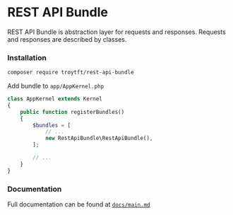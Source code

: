 # REST API Bundle

REST API Bundle is abstraction layer for requests and responses. Requests and responses are described by classes. 

### Installation
```bash
composer require troytft/rest-api-bundle
```

Add bundle to `app/AppKernel.php`

```php
class AppKernel extends Kernel
{
    public function registerBundles()
    {
        $bundles = [
            // ...
            new RestApiBundle\RestApiBundle(),
        ];

        // ...
    }
}
```

### Documentation
Full documentation can be found at [`docs/main.md`](docs/main.md)
